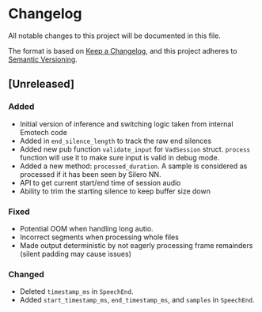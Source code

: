 # Changelog

All notable changes to this project will be documented in this file.

The format is based on [Keep a Changelog](https://keepachangelog.com/en/1.1.0/),
and this project adheres to [Semantic Versioning](https://semver.org/spec/v2.0.0.html).

## [Unreleased]
### Added
- Initial version of inference and switching logic taken from internal Emotech
code
- Added in `end_silence_length` to track the raw end silences
- Added new pub function `validate_input` for `VadSession` struct. `process` function will use it to make sure input is valid in debug mode.
- Added a new method: `processed_duration`. A sample is considered as processed if it has been seen by Silero NN.
- API to get current start/end time of session audio
- Ability to trim the starting silence to keep buffer size down

### Fixed
- Potential OOM when handling long autio.
- Incorrect segments when processing whole files
- Made output deterministic by not eagerly processing frame remainders (silent padding may cause issues)

### Changed
- Deleted `timestamp_ms` in `SpeechEnd`.
- Added `start_timestamp_ms`, `end_timestamp_ms`, and `samples` in `SpeechEnd`.

